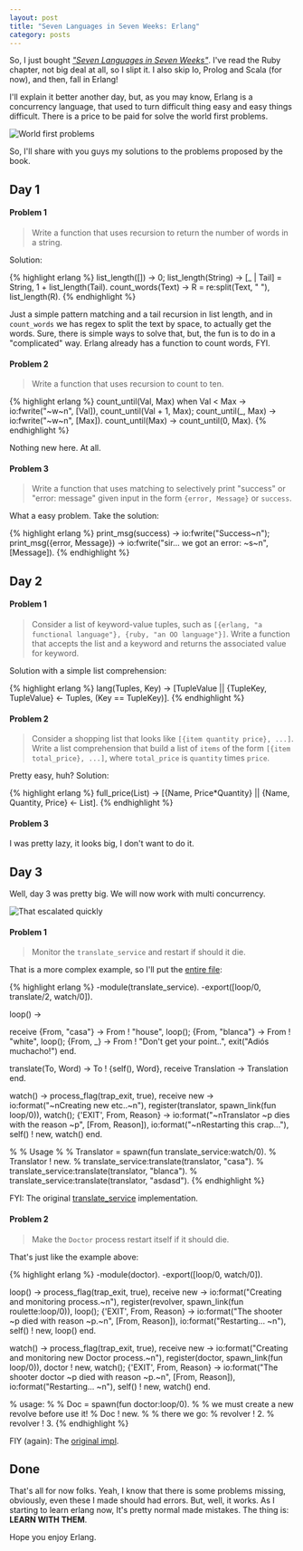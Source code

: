 ```yaml
---
layout: post
title: "Seven Languages in Seven Weeks: Erlang"
category: posts
---
```


So, I just bought [_"Seven Languages in Seven Weeks"_][book]. I've read the Ruby
chapter, not big deal at all, so I slipt it. I also skip Io, Prolog and Scala
(for now), and then, fall in Erlang!

I'll explain it better another day, but, as you may know, Erlang is a
concurrency language, that used to turn difficult thing easy and easy
things difficult. There is a price to be paid for solve the world first problems.

![World first problems](http://dl.dropbox.com/u/247142/blog/lol/world-first-problems.jpg "World first problems")

So, I'll share with you guys my solutions to the problems proposed by the book.


## Day 1

#### Problem 1

> Write a function that uses recursion to return the number of words in a string.

Solution:

{% highlight erlang %}
list_length([]) -> 0;
list_length(String) ->
  [_ | Tail] = String,
  1 + list_length(Tail).
count_words(Text) ->
  R = re:split(Text, " "),
  list_length(R).
{% endhighlight %}

Just a simple pattern matching and a tail recursion in list length, and in
`count_words` we has regex to split the text by space, to actually get the words.
Sure, there is simple ways to solve that, but, the fun is to do in a "complicated"
way. Erlang already has a function to count words, FYI.

#### Problem 2

> Write a function that uses recursion to count to ten.

{% highlight erlang %}
count_until(Val, Max) when Val < Max ->
  io:fwrite("~w~n", [Val]),
  count_until(Val + 1, Max);
count_until(_, Max) ->
  io:fwrite("~w~n", [Max]).
count_until(Max) ->
  count_until(0, Max).
{% endhighlight %}

Nothing new here. At all.


#### Problem 3

> Write a function that uses matching to selectively print "success" or
"error: message" given input in the form `{error, Message}` or `success`.

What a easy problem. Take the solution:

{% highlight erlang %}
print_msg(success) -> io:fwrite("Success~n");
print_msg({error, Message}) ->
  io:fwrite("sir... we got an error: ~s~n", [Message]).
{% endhighlight %}

## Day 2

#### Problem 1

> Consider a list of keyword-value tuples, such as `[{erlang, "a functional
> language"}, {ruby, "an OO language"}]`. Write a function that accepts the list
> and a keyword and returns the associated value for keyword.

Solution with a simple list comprehension:

{% highlight erlang %}
lang(Tuples, Key) ->
  [TupleValue || {TupleKey, TupleValue} <- Tuples, (Key == TupleKey)].
{% endhighlight %}

#### Problem 2

> Consider a shopping list that looks like `[{item quantity price}, ...]`. Write
> a list comprehension that build a list of `items` of the form
> `[{item total_price}, ...]`, where `total_price` is `quantity` times `price`.

Pretty easy, huh? Solution:

{% highlight erlang %}
full_price(List) ->
  [{Name, Price*Quantity} || {Name, Quantity, Price} <- List].
{% endhighlight %}

#### Problem 3

I was pretty lazy, it looks big, I don't want to do it.

## Day 3

Well, day 3 was pretty big. We will now work with multi concurrency.

![That escalated quickly](http://dl.dropbox.com/u/247142/blog/lol/boy-that-escalated-quickly.gif "That escalated quickly]")


#### Problem 1

> Monitor the `translate_service` and restart if should it die.

That is a more complex example, so I'll put the [entire file](https://github.com/caarlos0/erlang-playground/blob/master/day3_examples_exs/translate_service.erl):

{% highlight erlang %}
-module(translate_service).
-export([loop/0, translate/2, watch/0]).

loop() ->

  receive
    {From, "casa"} ->
      From ! "house",
      loop();
    {From, "blanca"} ->
      From ! "white",
      loop();
    {From, _} ->
      From ! "Don't get your point..",
      exit("Adiós muchacho!")
end.

translate(To, Word) ->
  To ! {self(), Word},
  receive
    Translation -> Translation
end.


watch() ->
  process_flag(trap_exit, true),
  receive
    new ->
      io:format("~nCreating new etc..~n"),
      register(translator, spawn_link(fun loop/0)),
      watch();
    {'EXIT', From, Reason} ->
      io:format("~nTranslator ~p dies with the reason ~p", [From, Reason]),
      io:format("~nRestarting this crap..."),
      self() ! new,
      watch()
end.

%
% Usage
%
% Translator = spawn(fun translate_service:watch/0).
% Translator ! new.
% translate_service:translate(translator, "casa").
% translate_service:translate(translator, "blanca").
% translate_service:translate(translator, "asdasd").
{% endhighlight %}

FYI: The original [translate_service](https://github.com/caarlos0/erlang-playground/blob/master/day3_examples/translate_service.erl) implementation.


#### Problem 2

> Make the `Doctor` process restart itself if it should die.

That's just like the example above:

{% highlight erlang %}
-module(doctor).
-export([loop/0, watch/0]).

loop() ->
  process_flag(trap_exit, true),
  receive
    new ->
      io:format("Creating and monitoring process.~n"),
      register(revolver, spawn_link(fun roulette:loop/0)),
      loop();
    {'EXIT', From, Reason} ->
      io:format("The shooter ~p died with reason ~p.~n", [From, Reason]),
      io:format("Restarting... ~n"),
      self() ! new,
      loop()
end.

watch() ->
  process_flag(trap_exit, true),
  receive
    new ->
      io:format("Creating and monitoring new Doctor process.~n"),
      register(doctor, spawn_link(fun loop/0)),
      doctor ! new,
      watch();
    {'EXIT', From, Reason} ->
      io:format("The shooter doctor ~p died with reason ~p.~n", [From, Reason]),
      io:format("Restarting... ~n"),
      self() ! new,
      watch()
end.

% usage:
%
% Doc = spawn(fun doctor:loop/0).
% % we must create a new revolve before use it!
% Doc ! new.
% % there we go:
% revolver ! 2.
% revolver ! 3.
{% endhighlight %}

FIY (again): The [original impl](https://github.com/caarlos0/erlang-playground/blob/master/day3_examples/doctor.erl).

## Done

That's all for now folks. Yeah, I know that there is some problems missing,
obviously, even these I made should had errors. But, well, it works. As I
starting to learn erlang now, It's pretty normal made mistakes. The thing is:
**LEARN WITH THEM**.

Hope you enjoy Erlang.


[book]: http://amzn.to/17vnhdb

